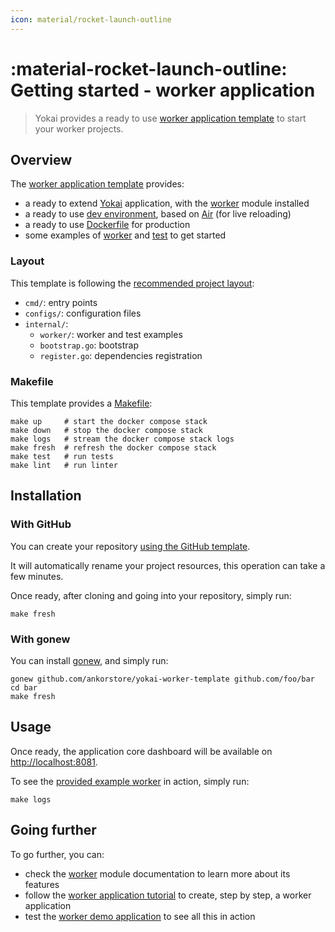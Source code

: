 ```yaml
---
icon: material/rocket-launch-outline
---
```


# :material-rocket-launch-outline: Getting started - worker application

> Yokai provides a ready to use [worker application template](https://github.com/ankorstore/yokai-worker-template) to start your worker projects.

## Overview

The [worker application template](https://github.com/ankorstore/yokai-worker-template) provides:

- a ready to extend [Yokai](https://github.com/ankorstore/yokai) application, with the [worker](../modules/fxworker.md) module installed
- a ready to use [dev environment](https://github.com/ankorstore/yokai-worker-template/blob/main/docker-compose.yaml), based on [Air](https://github.com/cosmtrek/air) (for live reloading)
- a ready to use [Dockerfile](https://github.com/ankorstore/yokai-worker-template/blob/main/Dockerfile) for production
- some examples of [worker](https://github.com/ankorstore/yokai-worker-template/blob/main/internal/worker/example.go) and [test](https://github.com/ankorstore/yokai-worker-template/blob/main/internal/worker/example_test.go) to get started

### Layout

This template is following the [recommended project layout](https://go.dev/doc/modules/layout):

- `cmd/`: entry points
- `configs/`: configuration files
- `internal/`:
	- `worker/`: worker and test examples
	- `bootstrap.go`: bootstrap
	- `register.go`: dependencies registration

### Makefile

This template provides a [Makefile](https://github.com/ankorstore/yokai-worker-template/blob/main/Makefile):

```
make up     # start the docker compose stack
make down   # stop the docker compose stack
make logs   # stream the docker compose stack logs
make fresh  # refresh the docker compose stack
make test   # run tests
make lint   # run linter
```

## Installation

### With GitHub

You can create your repository [using the GitHub template](https://github.com/new?template_name=yokai-worker-template&template_owner=ankorstore).

It will automatically rename your project resources, this operation can take a few minutes.

Once ready, after cloning and going into your repository, simply run:

```shell
make fresh
```

### With gonew

You can install [gonew](https://go.dev/blog/gonew), and simply run:

```shell
gonew github.com/ankorstore/yokai-worker-template github.com/foo/bar
cd bar
make fresh
```

## Usage

Once ready, the application core dashboard will be available on [http://localhost:8081](http://localhost:8081).

To see the [provided example worker](https://github.com/ankorstore/yokai-worker-template/blob/main/internal/worker/example.go) in action, simply run:

```shell
make logs
```

## Going further

To go further, you can:

- check the [worker](../modules/fxworker.md) module documentation to learn more about its features
- follow the [worker application tutorial](../tutorials/worker-application.md) to create, step by step, a worker application
- test the [worker demo application](../demos/worker-application.md) to see all this in action

